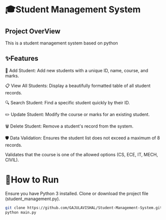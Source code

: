 # 🎓Student Management System 

## Project OverView
This is a student management system based on python

## ✨Features
👤 Add Student: Add new students with a unique ID, name, course, and marks.

📋 View All Students: Display a beautifully formatted table of all student records.

🔍 Search Student: Find a specific student quickly by their ID.

✏️ Update Student: Modify the course or marks for an existing student.

🗑️ Delete Student: Remove a student's record from the system.

🛡️ Data Validation:
Ensures the student list does not exceed a maximum of 8 records.

Validates that the course is one of the allowed options (CS, ECE, IT, MECH, CIVIL).

# 🚀How to Run
Ensure you have Python 3 installed.
Clone or download the project file (student_management.py).
```bash
git clone https://github.com/GAJULAVISHAL/Student-Management-System.git
python main.py
```
